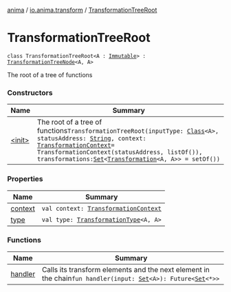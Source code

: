 [anima](../../index.md) / [io.anima.transform](../index.md) / [TransformationTreeRoot](./index.md)

# TransformationTreeRoot

`class TransformationTreeRoot<A : `[`Immutable`](../-immutable/index.md)`> : `[`TransformationTreeNode`](../-transformation-tree-node/index.md)`<A, A>`

The root of a tree of functions

### Constructors

| Name | Summary |
|---|---|
| [&lt;init&gt;](-init-.md) | The root of a tree of functions`TransformationTreeRoot(inputType: `[`Class`](https://docs.oracle.com/javase/6/docs/api/java/lang/Class.html)`<A>, statusAddress: `[`String`](https://kotlinlang.org/api/latest/jvm/stdlib/kotlin/-string/index.html)`, context: `[`TransformationContext`](../-transformation-context/index.md)` = TransformationContext(statusAddress, listOf()), transformations: `[`Set`](https://kotlinlang.org/api/latest/jvm/stdlib/kotlin.collections/-set/index.html)`<`[`Transformation`](../-transformation/index.md)`<A, A>> = setOf())` |

### Properties

| Name | Summary |
|---|---|
| [context](context.md) | `val context: `[`TransformationContext`](../-transformation-context/index.md) |
| [type](type.md) | `val type: `[`TransformationType`](../-transformation-type.md)`<A, A>` |

### Functions

| Name | Summary |
|---|---|
| [handler](handler.md) | Calls its transform elements and the next element in the chain`fun handler(input: `[`Set`](https://kotlinlang.org/api/latest/jvm/stdlib/kotlin.collections/-set/index.html)`<A>): Future<`[`Set`](https://kotlinlang.org/api/latest/jvm/stdlib/kotlin.collections/-set/index.html)`<*>>` |
